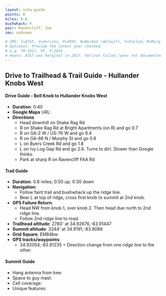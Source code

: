 ```yaml
---
layout: sota-guide
points: 8
miles: 0.8
bushwhack: Y
pair: Ravencliff, Joe
sms: unknown

# SMS: T=AT&T, V=Verizon, P=APRS. W=Worked (default), F=Failed, M=Marginal (some failed).
# Optional: Provide the latest year checked.
# e.g: TM-2017, VF, P-2016
# means: AT&T was marginal in 2017, Verizon failed (year not documented), APRS worked in 2016.
---
```

Drive to Trailhead & Trail Guide - Hullander Knobs West
--------------------------------------------------------
#### Drive Guide - Bell Knob to Hullander Knobs West

* **Duration**: 0:40
* **Google Maps** URL: 
* **Directions**
    * Head downhill on Shake Rag Rd
    * R on Shake Rag Rd at Bright Apartments (on R) and go 0.7
    * R on GA-2 W / US-76 W and go 9.4
    * R on GA-66 N / Murphy St and go 0.8
    * L on Byers Creek Rd and go 1.8
    * L on Ivy Log Gap Rd and go 2.6.  Turns to dirt.  Slower than Google thinks.
    * Park at sharp R on Ravencliff FAA Rd


#### Trail Guide

* **Duration**: 0.8 miles; 0:50 up; 0:30 down
* **Navigation**: 
    * Follow faint trail and bushwhack up the ridge line.  
    * Bear L at top of ridge, cross first knob to summit at 2nd knob.
* **GPS Failure Return**: 
    * Head NW from knob 1, over knob 2.  Then head due north to 2nd ridge line. 
    * Follow 2nd ridge line to road.
* **Trailhead altitude**: 2780' at 34.92676,-83.91447
* **Summit altitude**: 3344' at 34.9191,-83.9088
* **Grid Square**: EM84bw
* **GPS tracks/waypoints**:
    * 34.92054,-83.91235 = Direction change from one ridge line to the other.

#### Summit Guide

* Hang antenna from tree:
* Space to guy mast:
* Cell coverage:
* Unique features:
